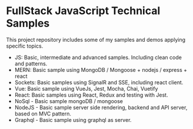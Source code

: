 # FullStack JavaScript Technical Samples

This project repository includes some of my samples and demos applying specific topics.

- JS: Basic, intermediate and advanced samples. Including clean code and patterns.
- MERN: Basic sample using MongoDB / Mongoose + nodejs / express + react
- Sockets: Basic samples using SignalR and SSE, including react client.
- Vue: Basic sample using VueJs, Jest, Mocha, Chai, Vuetify
- React: Basic samples using React, Redux and testing with Jest.
- NoSql - Basic sample mongoDB / mongoose 
- NodeJS - Basic sample server side rendering, backend and API server, based on MVC pattern.
- Graphql - Basic sample using graphql as server.
